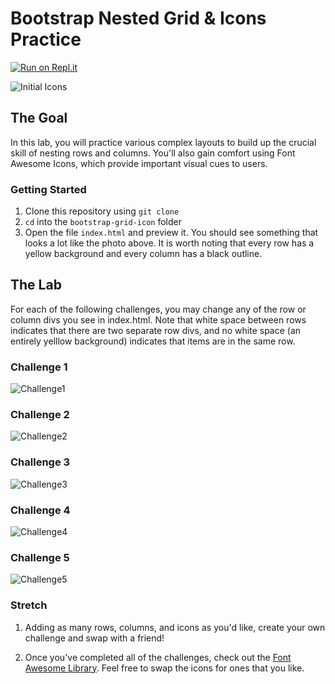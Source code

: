 # Bootstrap Nested Grid & Icons Practice

[![Run on Repl.it](https://repl.it/badge/github/upperlinecode/bootstrap-grid-icon-practice)](https://repl.it/github/upperlinecode/bootstrap-grid-icon-practice)

![Initial Icons](https://raw.githubusercontent.com/upperlinecode/bootstrap-grid-icon-practice/main/icons_start.png)

## The Goal
In this lab, you will practice various complex layouts to build up the crucial skill of nesting rows and columns. You'll also gain comfort using Font Awesome Icons, which provide important visual cues to users.

### Getting Started

1. Clone this repository using `git clone`
2. `cd` into the `bootstrap-grid-icon` folder
3. Open the file `index.html` and preview it. You should see something that looks a lot like the photo above. It is worth noting that every row has a yellow background and every column has a black outline.

## The Lab
For each of the following challenges, you may change any of the row or column divs you see in index.html. Note that white space between rows indicates that there are two separate row divs, and no white space (an entirely yelllow background) indicates that items are in the same row.

### Challenge 1
![Challenge1](https://raw.githubusercontent.com/upperlinecode/bootstrap-grid-icon-practice/main/challenge1.png)
### Challenge 2
![Challenge2](https://raw.githubusercontent.com/upperlinecode/bootstrap-grid-icon-practice/main/challenge2.png)
### Challenge 3
![Challenge3](https://raw.githubusercontent.com/upperlinecode/bootstrap-grid-icon-practice/main/challenge3.png)
### Challenge 4
![Challenge4](https://raw.githubusercontent.com/upperlinecode/bootstrap-grid-icon-practice/main/challenge4.png)
### Challenge 5
![Challenge5](https://raw.githubusercontent.com/upperlinecode/bootstrap-grid-icon-practice/main/challenge5.png)

### Stretch
1. Adding as many rows, columns, and icons as you'd like, create your own challenge and swap with a friend!

2. Once you've completed all of the challenges, check out the <a href="https://fontawesome.com/icons?d=gallery&m=free">Font Awesome Library</a>. Feel free to swap the icons for ones that you like. 

